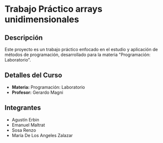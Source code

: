 # Trabajo Práctico arrays unidimensionales

## Descripción
Este proyecto es un trabajo práctico enfocado en el estudio y aplicación de métodos de programación, desarrollado para la materia "Programación: Laboratorio".

## Detalles del Curso
- **Materia:** Programación: Laboratorio
- **Profesor:** Gerardo Magni

## Integrantes
- Agustín Erbin
- Emanuel Maltrat
- Sosa Renzo
- María De Los Angeles Zalazar
